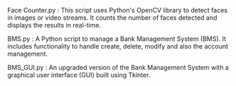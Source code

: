 Face Counter.py :
This script uses Python's OpenCV library to detect faces in images or video streams. It counts the number of faces detected and displays the results in real-time.

BMS.py :
A Python script to manage a Bank Management System (BMS). It includes functionality to handle create, delete, modify and also the account management.

BMS_GUI.py :
An upgraded version of the Bank Management System with a graphical user interface (GUI) built using Tkinter.
